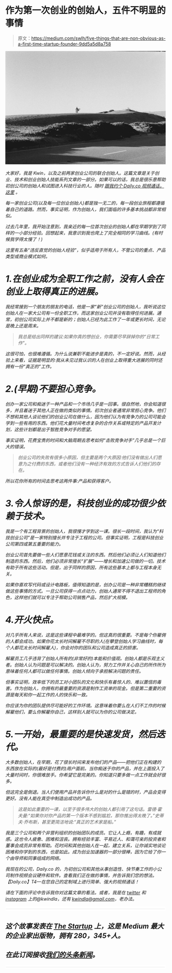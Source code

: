 # 作为第一次创业的创始人，五件不明显的事情

> 原文：<https://medium.com/swlh/five-things-that-are-non-obvious-as-a-first-time-startup-founder-9dd5a5d8a758>

![](img/9ed69c6d0db10533f08ad8d610be7859.png)

*大家好，我是 Kwin，*[](https://daily.co/)**以及之前两家创业公司的联合创始人。这篇文章是关于创业、技术和创业创始人技能系列文章的一部分。如果可以的话，我总是很乐意帮助初创公司的创始人和试图进入科技行业的人。随时* [*跟我约个 Daily.co 视频通话，这里*](https://calendly.com/kwindla/vidcall/) *。**

*每一家创业公司(以及每一位创业创始人)都是独一无二的，每一段创业旅程都遵循着自己的道路。然而，事实证明，作为创始人，我们面临的许多基本挑战都非常相似。*

*过去几年里，我开始注意到，我亲近的每一位首次创业的创始人都在早期学到了同样的一小部分经验。回想起来，我意识到我也爬上了完全相同的学习曲线。(有时候我学得太慢了！)*

*这里有五条“违反直觉的创始人经验”，似乎适用于所有人，不管公司的重点、产品类型或商业模式如何。*

# *1.在创业成为全职工作之前，没有人会在创业上取得真正的进展。*

*我经常接到一个朋友的朋友的电话，他是一家“新”创业公司的创始人，我听说这位创始人在一家大公司有一份全职工作，而这家创业公司并没有取得任何进展。通常，初创公司实际上并不都是新的；创始人已经为此工作了一年或更长时间，无论是晚上还是周末。*

> *我总是给出同样的建议:如果你真的想创业，你需要尽早辞掉你的“日常工作”。*

*这很可怕，也很难遵循。为什么说兼职不能进步是真的，不一定好说。然而，从经验上来看，证据是明显的:我从未见过我认识的人在创业上取得重大进展的同时还拥有一份“真正的”工作。*

# *2.(早期)不要担心竞争。*

*创办一家公司和痴迷于一种产品和一个市场几乎是一回事。很自然地，你会知道很多，并且着迷于其他人正在做的类似的事情。初次创业者通常非常担心竞争。他们不想和其他人谈论他们的创业公司在做什么，因为他们认为有竞争力的公司可能会学到一些有用的东西。他们花大量时间考虑复杂的合作关系或特定的产品开发计划，这些计划都是出于智胜竞争对手的愿望。*

*事实证明，花费宝贵的时间和大脑周期去思考如何“击败竞争对手”几乎总是一个巨大的错误。*

> *创业公司的失败有很多小原因，但主要是两个大原因:他们没有做出人们愿意为之付费的东西，或者他们没有一种经济有效的方式告诉人们他们的存在。*

*所以花你所有的时间去思考这两件事:产品和获得客户。*

# *3.令人惊讶的是，科技创业的成功很少依赖于技术。*

*我是一个有工程背景的创始人，我很慢才学到这一课。很长一段时间，我认为“科技创业公司”是一家特别擅长并专注于工程的公司。但事实证明，工程是科技创业公司第四或第五重要的能力。*

*创业公司首先要做一些人们愿意花钱或关注的东西。然后他们必须让人们知道他们制造的东西。然后，他们必须非常擅长“扩展”——增长和加速公司做的一切。技术有助于所有这些活动。但是，出于同样的原因，所有这些基本上都与工程本身无关。*

*如果你喜欢写代码或设计电路板，值得知道的是，创办公司是一种非常糟糕的继续做这些事情的方式。一旦公司获得一点点动力，创始人通常不得不退出工程师的角色，这样他们就可以专注于帮助公司销售产品，然后扩大规模。*

# *4.开火快点。*

*对几乎所有人来说，这是这些课程中最难学的。但这真的很重要。不是每个你雇佣的人都会成功。如果你花太长时间解雇不尽职的人(在攀登创始人学习曲线时，每个人都花太长时间解雇人)，你会对你的团队和公司造成真正的损害。*

*解雇员工几乎违背了创始人所有的(非常好的)本能和价值观。创始人都是乐观主义者。创始人认为问题是可以解决的。创始人认为，努力工作并关心自己的所作所为意味着任何人都可以做任何事情。创始人倾向于承担解决问题的责任。*

*但事实证明，效率低下的员工对小团队的文化和快乐有着惊人的、难以置信的毒害。作为创始人，你拥有的最重要的资源是制作工资单的现金。但是第二重要的资源是每天和你一起工作的人的快乐和一致。*

*你应该为你的团队提供尽可能好的工作环境。这意味着你要么在人们不工作的时候解雇他们，要么你解雇你自己，这样别人就可以为你的公司做决定。*

# *5.一开始，最重要的是快速发货，然后迭代。*

*大多数创始人，在早期，花了很长时间来发布他们的产品——把他们正在构建的东西放在实际的(最好是付费的)用户面前。当你痴迷于你的产品，并在上面投入了大量时间时，你很难放手。你希望它是完美的。你知道只要多做一点工作就会好很多。*

*但这完全是倒退。当人们使用产品并告诉你什么是对的什么是错的时，产品会变得更好。没有人能在真空中制造出成功的产品。*

> *这是如此重要的一课，以至于很多伟大的创始人都引用了这句话。雷德·霍夫曼:“如果你对你产品的第一个版本不感到尴尬，那你推出得太晚了。”史蒂夫·乔布斯，甚至更简洁地说:“真正的艺术家是船。”*

*我是三个公司和两个非营利组织的创始团队的成员。它让人上瘾，有趣，有成就感。这也令人疲惫、困难和沮丧。拥有经验丰富、平易近人、和蔼可亲的投资者和董事会成员非常有帮助。花时间和其他创始人在一起，建立关系，让你诚实地谈论困难和你学到的东西，也是如此。成为创业加速器的一部分很棒，因为它给了你一个由导师和同事组成的网络。*

*我现在的公司，Daily.co 的，为初创公司和其他从事创造性、快节奏工作的小公司制作视频会议硬件和软件。查看我们正在做的事情，并告诉我们您的想法。【Daily.co】T4—在您自己的定制域上进行简单、强大的视频通话！*

*请在下面的评论中告诉我你对这篇文章的看法。或者，我是在 [twitter](https://twitter.com/kwindla) 和 [instagram](https://www.instagram.com/kwindla/) 上的@kwindla，还有 kwindla@gmail.com，老办法。*

*![](img/731acf26f5d44fdc58d99a6388fe935d.png)*

## *这个故事发表在 [The Startup](https://medium.com/swlh) 上，这是 Medium 最大的企业家出版物，拥有 280，345+人。*

## *在此订阅接收[我们的头条新闻](http://growthsupply.com/the-startup-newsletter/)。*

*![](img/731acf26f5d44fdc58d99a6388fe935d.png)*